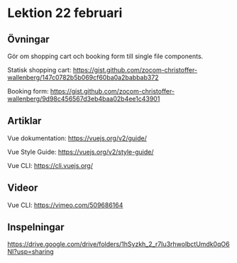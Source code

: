 # Lektion 22 februari

## Övningar

Gör om shopping cart och booking form till single file components.

Statisk shopping cart: https://gist.github.com/zocom-christoffer-wallenberg/147c0782b5b069cf60ba0a2babbab372

Booking form: https://gist.github.com/zocom-christoffer-wallenberg/9d98c456567d3eb4baa02b4ee1c43901

## Artiklar

Vue dokumentation: https://vuejs.org/v2/guide/

Vue Style Guide: https://vuejs.org/v2/style-guide/

Vue CLI: https://cli.vuejs.org/

## Videor

Vue CLI: https://vimeo.com/509686164

## Inspelningar

https://drive.google.com/drive/folders/1hSyzkh_2_r7Iu3rhwolbctUmdk0qO6NI?usp=sharing